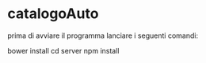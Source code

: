 catalogoAuto
============

prima di avviare il programma lanciare i seguenti comandi:

bower install
cd server
npm install
